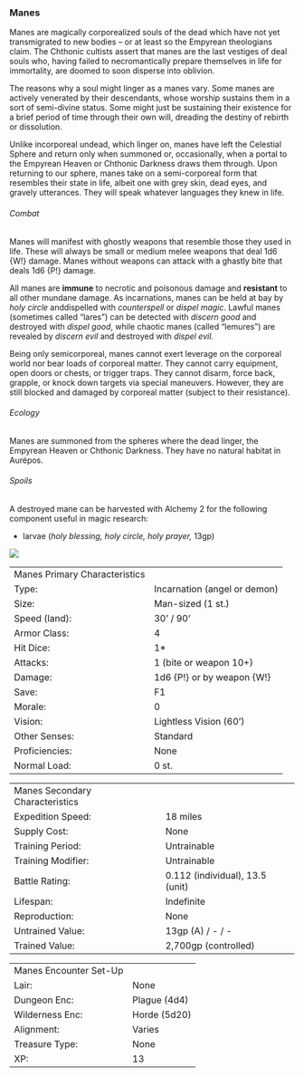 ### Manes

Manes are magically corporealized souls of the dead which have not yet transmigrated to new bodies – or at least so the Empyrean theologians claim. The Chthonic cultists assert that manes are the last vestiges of deal souls who, having failed to necromantically prepare themselves in life for immortality, are doomed to soon disperse into oblivion.

The reasons why a soul might linger as a manes vary. Some manes are actively venerated by their descendants, whose worship sustains them in a sort of semi-divine status. Some might just be sustaining their existence for a brief period of time through their own will, dreading the destiny of rebirth or dissolution.

Unlike incorporeal undead, which linger on, manes have left the Celestial Sphere and return only when summoned or, occasionally, when a portal to the Empyrean Heaven or Chthonic Darkness draws them through. Upon returning to our sphere, manes take on a semi-corporeal form that resembles their state in life, albeit one with grey skin, dead eyes, and gravely utterances. They will speak whatever languages they knew in life.

###### Combat

Manes will manifest with ghostly weapons that resemble those they used in life. These will always be small or medium melee weapons that deal 1d6 {W!} damage. Manes without weapons can attack with a ghastly bite that deals 1d6 {P!} damage.

All manes are **immune** to necrotic and poisonous damage and **resistant** to all other mundane damage. As incarnations, manes can be held at bay by *holy circle* anddispelled with *counterspell* or *dispel magic*. Lawful manes (sometimes called “lares”) can be detected with *discern good* and destroyed with *dispel good*, while chaotic manes (called “lemures”) are revealed by *discern evil* and destroyed with *dispel evil.*

Being only semicorporeal, manes cannot exert leverage on the corporeal world nor bear loads of corporeal matter. They cannot carry equipment, open doors or chests, or trigger traps. They cannot disarm, force back, grapple, or knock down targets via special maneuvers. However, they are still blocked and damaged by corporeal matter (subject to their resistance).

###### Ecology

Manes are summoned from the spheres where the dead linger, the Empyrean Heaven or Chthonic Darkness. They have no natural habitat in Aurëpos.

###### Spoils

A destroyed mane can be harvested with Alchemy 2 for the following component useful in magic research:

* larvae (*holy blessing, holy circle, holy prayer,* 13gp)

![](data:image/png;base64...)

|  |  |
| --- | --- |
| Manes Primary Characteristics | |
| Type: | Incarnation (angel or demon) |
| Size: | Man-sized (1 st.) |
| Speed (land): | 30’ / 90’ |
| Armor Class: | 4 |
| Hit Dice: | 1\* |
| Attacks: | 1 (bite or weapon 10+) |
| Damage: | 1d6 {P!} or by weapon {W!} |
| Save: | F1 |
| Morale: | 0 |
| Vision: | Lightless Vision (60’) |
| Other Senses: | Standard |
| Proficiencies: | None |
| Normal Load: | 0 st. |

|  |  |
| --- | --- |
| Manes Secondary Characteristics | |
| Expedition Speed: | 18 miles |
| Supply Cost: | None |
| Training Period: | Untrainable |
| Training Modifier: | Untrainable |
| Battle Rating: | 0.112 (individual), 13.5 (unit) |
| Lifespan: | Indefinite |
| Reproduction: | None |
| Untrained Value: | 13gp (A) / - / - |
| Trained Value: | 2,700gp (controlled) |

|  |  |
| --- | --- |
| Manes Encounter Set-Up | |
| Lair: | None |
| Dungeon Enc: | Plague (4d4) |
| Wilderness Enc: | Horde (5d20) |
| Alignment: | Varies |
| Treasure Type: | None |
| XP: | 13 |
